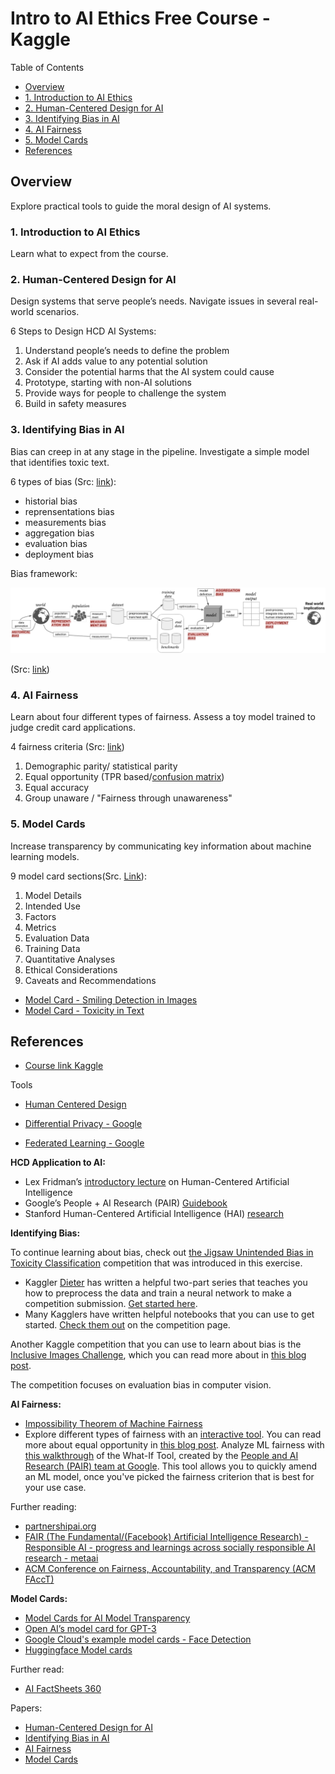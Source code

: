 # Intro to AI Ethics Free Course - Kaggle

Table of Contents

- [Overview](#overview)
- [1. Introduction to AI Ethics](#1-introduction-to-ai-ethics)
- [2. Human-Centered Design for AI](#2-human-centered-design-for-ai)
- [3. Identifying Bias in AI](#3-identifying-bias-in-ai)
- [4. AI Fairness](#4-ai-fairness)
- [5. Model Cards](#5-model-cards)
- [References](#references)


## Overview

Explore practical tools to guide the moral design of AI systems.

### 1. Introduction to AI Ethics

Learn what to expect from the course.

### 2. Human-Centered Design for AI

Design systems that serve people’s needs. Navigate issues in several real-world scenarios.

6 Steps to Design HCD AI Systems:

1. Understand people’s needs to define the problem
2. Ask if AI adds value to any potential solution
3. Consider the potential harms that the AI system could cause
4. Prototype, starting with non-AI solutions
5. Provide ways for people to challenge the system
6. Build in safety measures


### 3. Identifying Bias in AI

Bias can creep in at any stage in the pipeline. Investigate a simple model that identifies toxic text.

6 types of bias (Src: [link](https://arxiv.org/pdf/1901.10002.pdf)):
- historial bias
- reprensentations bias
- measurements bias
- aggregation bias
- evaluation bias
- deployment bias  

Bias framework:

![](./docs/bvArGRY.png)

(Src: [link](https://arxiv.org/pdf/1901.10002.pdf))

### 4. AI Fairness

Learn about four different types of fairness. Assess a toy model trained to judge credit card applications.

4 fairness criteria (Src: [link](https://arxiv.org/pdf/1710.03184.pdf))

1. Demographic parity/ statistical parity
2. Equal opportunity (TPR based/[confusion matrix](https://en.wikipedia.org/wiki/Confusion_matrix))
3. Equal accuracy
4. Group unaware / "Fairness through unawareness"


### 5. Model Cards

Increase transparency by communicating key information about machine learning models.

9 model card sections(Src. [Link](https://arxiv.org/pdf/1810.03993.pdf)): 

1. Model Details
2. Intended Use
3. Factors
4. Metrics
5. Evaluation Data
6. Training Data
7. Quantitative Analyses
8. Ethical Considerations
9. Caveats and Recommendations

- [Model Card - Smiling Detection in Images](https://github.com/Kaggle/learntools/blob/master/notebooks/ethics/pdfs/smiling_in_images_model_card.pdf)
- [Model Card - Toxicity in Text](https://github.com/Kaggle/learntools/blob/master/notebooks/ethics/pdfs/toxicity_in_text_model_card.pdf)




## References

- [Course link Kaggle](https://www.kaggle.com/learn/intro-to-ai-ethics)

Tools

- [Human Centered Design](https://en.wikipedia.org/wiki/Human-centered_design#:~:text=Human%2Dcentered%20design%20is%20an,and%20usability%20knowledge%20and%20techniques.)

- [Differential Privacy - Google](https://developers.googleblog.com/2019/09/enabling-developers-and-organizations.html)
- [Federated Learning - Google](https://blog.research.google/2017/04/federated-learning-collaborative.html)


**HCD Application to AI:**

- Lex Fridman’s [introductory lecture](https://www.youtube.com/watch?v=bmjamLZ3v8A) on Human-Centered Artificial Intelligence
- Google’s People + AI Research (PAIR) [Guidebook](https://pair.withgoogle.com/guidebook/)
- Stanford Human-Centered Artificial Intelligence (HAI) [research](https://hai.stanford.edu/research)


**Identifying Bias:**

To continue learning about bias, check out [the Jigsaw Unintended Bias in Toxicity Classification](https://www.kaggle.com/c/jigsaw-unintended-bias-in-toxicity-classification/overview) competition that was introduced in this exercise.

- Kaggler [Dieter](https://www.kaggle.com/christofhenkel) has written a helpful two-part series that teaches you how to preprocess the data and train a neural network to make a competition submission. [Get started here](https://www.kaggle.com/christofhenkel/how-to-preprocessing-for-glove-part1-eda).
- Many Kagglers have written helpful notebooks that you can use to get started. [Check them out](https://www.kaggle.com/c/jigsaw-unintended-bias-in-toxicity-classification/notebooks?sortBy=voteCount&group=everyone&pageSize=20&competitionId=12500) on the competition page.

Another Kaggle competition that you can use to learn about bias is the [Inclusive Images Challenge](https://www.kaggle.com/c/inclusive-images-challenge), which you can read more about in [this blog post](https://blog.research.google/2018/09/introducing-inclusive-images-competition.html). 

The competition focuses on evaluation bias in computer vision.


**AI Fairness:**

- [Impossibility Theorem of Machine Fairness](https://arxiv.org/abs/2007.06024)
- Explore different types of fairness with an [interactive tool](http://research.google.com/bigpicture/attacking-discrimination-in-ml/).
You can read more about equal opportunity in [this blog post](https://ai.googleblog.com/2016/10/equality-of-opportunity-in-machine.html).
Analyze ML fairness with [this walkthrough](https://pair-code.github.io/what-if-tool/learn/tutorials/walkthrough/) of the What-If Tool, created by the [People and AI Research (PAIR) team at Google](https://pair.withgoogle.com/). This tool allows you to quickly amend an ML model, once you've picked the fairness criterion that is best for your use case.

Further reading:

- [partnershipai.org](https://partnershiponai.org/search/?search=fairness)
- [FAIR (The Fundamental/(Facebook) Artificial Intelligence Research) - Responsible AI - progress and learnings across socially responsible AI research - metaai](https://ai.meta.com/blog/fair-progress-and-learnings-across-socially-responsible-ai-research/)
- [ACM Conference on Fairness, Accountability, and Transparency (ACM FAccT)](https://facctconference.org/)


**Model Cards:**

- [Model Cards for AI Model Transparency](https://blog.salesforceairesearch.com/model-cards-for-ai-model-transparency/)
- [Open AI’s model card for GPT-3](https://github.com/openai/gpt-3/blob/master/model-card.md)
- [Google Cloud's example model cards - Face Detection](https://modelcards.withgoogle.com/face-detection)
- [Huggingface Model cards](https://huggingface.co/docs/hub/model-cards)

Further read: 
- [AI FactSheets 360](https://aifs360.res.ibm.com/)

Papers: 

- [Human-Centered Design for AI](/docs/papers/)
- [Identifying Bias in AI](/docs/papers/)
- [AI Fairness](/docs/papers/)
- [Model Cards](/docs/papers/)





